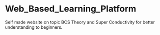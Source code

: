 # Web_Based_Learning_Platform
Self made website on topic BCS Theory and Super Conductivity for better understanding to beginners.
